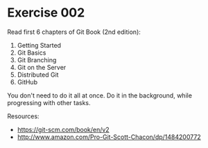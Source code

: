 Exercise 002
============

Read first 6 chapters of Git Book (2nd edition):

1. Getting Started
2. Git Basics
3. Git Branching
4. Git on the Server
5. Distributed Git
6. GitHub

You don't need to do it all at once. Do it in the background, while
progressing with other tasks.

Resources:

- https://git-scm.com/book/en/v2
- http://www.amazon.com/Pro-Git-Scott-Chacon/dp/1484200772
